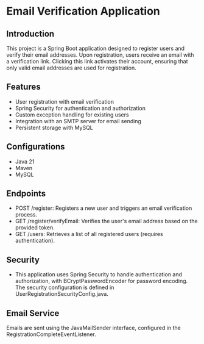 # Email Verification Application
## Introduction
This project is a Spring Boot application designed to register users and verify their email addresses. Upon registration, users receive an email with a verification link. Clicking this link activates their account, ensuring that only valid email addresses are used for registration.

## Features
- User registration with email verification
- Spring Security for authentication and authorization
- Custom exception handling for existing users
- Integration with an SMTP server for email sending
- Persistent storage with MySQL

## Configurations
- Java 21
- Maven
- MySQL

## Endpoints
- POST /register: Registers a new user and triggers an email verification process.
- GET /register/verifyEmail: Verifies the user's email address based on the provided token.
- GET /users: Retrieves a list of all registered users (requires authentication).
## Security
- This application uses Spring Security to handle authentication and authorization, with BCryptPasswordEncoder for password encoding. The security configuration is defined in UserRegistrationSecurityConfig.java.

## Email Service
Emails are sent using the JavaMailSender interface, configured in the RegistrationCompleteEventListener. 
